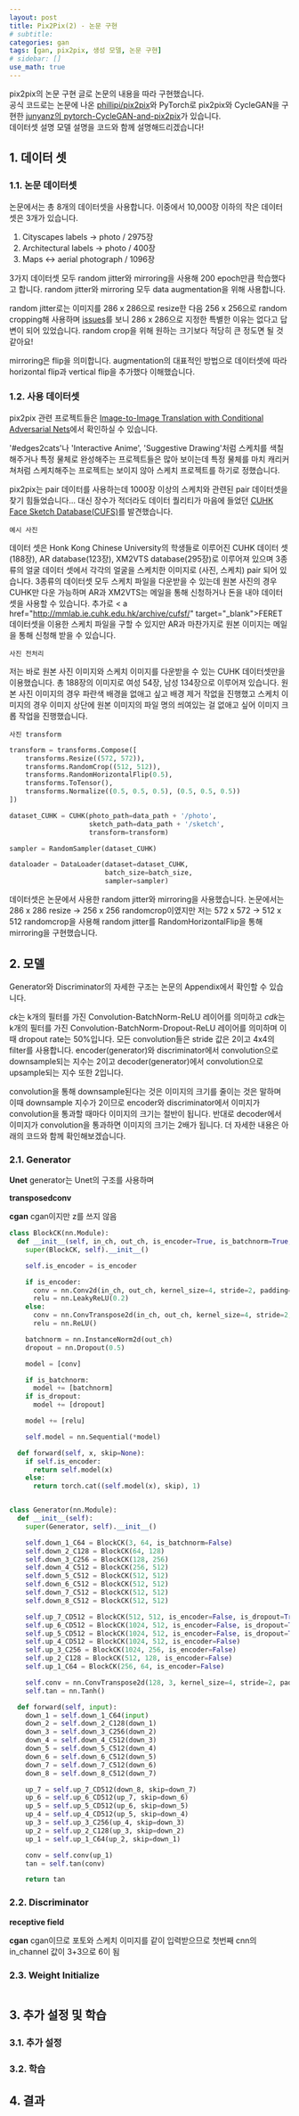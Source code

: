 ```yaml
---
layout: post
title: Pix2Pix(2) - 논문 구현
# subtitle:
categories: gan
tags: [gan, pix2pix, 생성 모델, 논문 구현]
# sidebar: []
use_math: true
---
```


pix2pix의 논문 구현 글로 논문의 내용을 따라 구현했습니다.<br>
공식 코드로는 논문에 나온 <a href="https://github.com/phillipi/pix2pix" target="_blank">phillipi/pix2pix</a>와 PyTorch로 pix2pix와 CycleGAN을 구현한 <a href="https://github.com/junyanz/pytorch-CycleGAN-and-pix2pix" target="_blank">junyanz의 pytorch-CycleGAN-and-pix2pix</a>가 있습니다.<br>
데이터셋 설명 모델 설명을 코드와 함께 설명해드리겠습니다!

## 1. 데이터 셋

### 1.1. 논문 데이터셋

논문에서는 총 8개의 데이터셋을 사용합니다. 이중에서 10,000장 이하의 작은 데이터셋은 3개가 있습니다.
1. Cityscapes labels $\rightarrow$ photo / 2975장
2. Architectural labels $\rightarrow$ photo / 400장
3. Maps $\leftrightarrow$ aerial photograph / 1096장

3가지 데이터셋 모두 random jitter와 mirroring을 사용해 200 epoch만큼 학습했다고 합니다. random jitter와 mirroring 모두 data augmentation을 위해 사용합니다.

random jitter로는 이미지를 286 x 286으로 resize한 다음 256 x 256으로 random cropping해 사용하며 <a href="https://github.com/junyanz/pytorch-CycleGAN-and-pix2pix/issues/125" target="_blank">issues</a>를 보니 286 x 286으로 지정한 특별한 이유는 없다고 답변이 되어 있었습니다. random crop을 위해 원하는 크기보다 적당히 큰 정도면 될 것 같아요!

mirroring은 flip을 의미합니다. augmentation의 대표적인 방법으로 데이터셋에 따라 horizontal flip과 vertical flip을 추가했다 이해했습니다.

### 1.2. 사용 데이터셋
pix2pix 관련 프로젝트들은 <a href="https://phillipi.github.io/pix2pix/" target="_blank">Image-to-Image Translation with Conditional Adversarial Nets</a>에서 확인하실 수 있습니다.

'#edges2cats'나 'Interactive Anime', 'Suggestive Drawing'처럼 스케치를 색칠해주거나 특정 물체로 완성해주는 프로젝트들은 많아 보이는데 특정 물체를 마치 캐리커쳐처럼 스케치해주는 프로젝트는 보이지 않아 스케치 프로젝트를 하기로 정했습니다.

pix2pix는 pair 데이터를 사용하는데 1000장 이상의 스케치와 관련된 pair 데이터셋을 찾기 힘들었습니다... 대신 장수가 적더라도 데이터 퀄리티가 마음에 들었던 <a href="http://mmlab.ie.cuhk.edu.hk/archive/facesketch.html" blank="_blank">CUHK Face Sketch Database(CUFS)</a>를 발견했습니다.

```
예시 사진
```
데이터 셋은 Honk Kong Chinese University의 학생들로 이루어진 CUHK 데이터 셋(188장), AR database(123장), XM2VTS database(295장)로 이루어져 있으며 3종류의 얼굴 데이터 셋에서 각각의 얼굴을 스케치한 이미지로 (사진, 스케치) pair 되어 있습니다. 3종류의 데이터셋 모두 스케치 파일을 다운받을 수 있는데 원본 사진의 경우 CUHK만 다운 가능하며 AR과 XM2VTS는 메일을 통해 신청하거나 돈을 내야 데이터셋을 사용할 수 있습니다. 추가로 < a href="http://mmlab.ie.cuhk.edu.hk/archive/cufsf/" target="_blank">FERET</a> 데이터셋을 이용한 스케치 파일을 구할 수 있지만 AR과 마찬가지로 원본 이미지는 메일을 통해 신청해 받을 수 있습니다.


```
사진 전처리
```
저는 바로 원본 사진 이미지와 스케치 이미지를 다운받을 수 있는 CUHK 데이터셋만을 이용했습니다. 총 188장의 이미지로 여성 54장, 남성 134장으로 이루어져 있습니다. 원본 사진 이미지의 경우 파란색 배경을 없애고 싶고 배경 제거 작없을 진행했고 스케치 이미지의 경우 이미지 상단에 원본 이미지의 파일 명의 씌여있는 걸 없애고 싶어 이미지 크롭 작업을 진행했습니다.

```
사진 transform
```
```python
transform = transforms.Compose([
    transforms.Resize((572, 572)),
    transforms.RandomCrop((512, 512)),
    transforms.RandomHorizontalFlip(0.5),
    transforms.ToTensor(),
    transforms.Normalize((0.5, 0.5, 0.5), (0.5, 0.5, 0.5))
])

dataset_CUHK = CUHK(photo_path=data_path + '/photo',
                    sketch_path=data_path + '/sketch',
                    transform=transform)

sampler = RandomSampler(dataset_CUHK)

dataloader = DataLoader(dataset=dataset_CUHK,
                        batch_size=batch_size,
                        sampler=sampler)
```
데이터셋은 논문에서 사용한 random jitter와 mirroring을 사용했습니다. 논문에서는 286 x 286 resize $\rightarrow$ 256 x 256 randomcrop이였지만 저는 572 x 572 $\rightarrow$ 512 x 512 randomcrop을 사용해 random jitter를 RandomHorizontalFlip을 통해 mirroring을 구현했습니다.


## 2. 모델
Generator와 Discriminator의 자세한 구조는 논문의 Appendix에서 확인할 수 있습니다.

$ck$는 k개의 필터를 가진 Convolution-BatchNorm-ReLU 레이어를 의미하고 $cdk$는 k개의 필터를 가진 Convolution-BatchNorm-Dropout-ReLU 레이어를 의미하며 이때 dropout rate는 50%입니다. 모든 convolution들은 stride 값은 2이고 4x4의 filter를 사용합니다. encoder(generator)와 discriminator에서 convolution으로 downsample되는 지수는 2이고 decoder(generator)에서 convolution으로 upsample되는 지수 또한 2입니다.

 convolution을 통해 downsample된다는 것은 이미지의 크기를 줄이는 것은 말하며 이때 downsample 지수가 2이므로 encoder와 discriminator에서 이미지가 convolution을 통과할 때마다 이미지의 크기는 절반이 됩니다. 반대로 decoder에서 이미지가 convolution을 통과하면 이미지의 크기는 2배가 됩니다. 더 자세한 내용은 아래의 코드와 함께 확인해보겠습니다.

### 2.1. Generator
**Unet**
generator는 Unet의 구조를 사용하며

**transposedconv**

**cgan**
cgan이지만 z를 쓰지 않음

```python
class BlockCK(nn.Module):
  def __init__(self, in_ch, out_ch, is_encoder=True, is_batchnorm=True, is_dropout=False):
    super(BlockCK, self).__init__()

    self.is_encoder = is_encoder

    if is_encoder:
      conv = nn.Conv2d(in_ch, out_ch, kernel_size=4, stride=2, padding=1)
      relu = nn.LeakyReLU(0.2)
    else:
      conv = nn.ConvTranspose2d(in_ch, out_ch, kernel_size=4, stride=2, padding=1)
      relu = nn.ReLU()

    batchnorm = nn.InstanceNorm2d(out_ch)
    dropout = nn.Dropout(0.5)

    model = [conv]

    if is_batchnorm:
      model += [batchnorm]
    if is_dropout:
      model += [dropout]

    model += [relu]

    self.model = nn.Sequential(*model)

  def forward(self, x, skip=None):
    if self.is_encoder:
      return self.model(x)
    else:
      return torch.cat((self.model(x), skip), 1)
```


```python

class Generator(nn.Module):
  def __init__(self):
    super(Generator, self).__init__()

    self.down_1_C64 = BlockCK(3, 64, is_batchnorm=False)
    self.down_2_C128 = BlockCK(64, 128)
    self.down_3_C256 = BlockCK(128, 256)
    self.down_4_C512 = BlockCK(256, 512)
    self.down_5_C512 = BlockCK(512, 512)
    self.down_6_C512 = BlockCK(512, 512)
    self.down_7_C512 = BlockCK(512, 512)
    self.down_8_C512 = BlockCK(512, 512)

    self.up_7_CD512 = BlockCK(512, 512, is_encoder=False, is_dropout=True)
    self.up_6_CD512 = BlockCK(1024, 512, is_encoder=False, is_dropout=True)
    self.up_5_CD512 = BlockCK(1024, 512, is_encoder=False, is_dropout=True)
    self.up_4_CD512 = BlockCK(1024, 512, is_encoder=False)
    self.up_3_C256 = BlockCK(1024, 256, is_encoder=False)
    self.up_2_C128 = BlockCK(512, 128, is_encoder=False)
    self.up_1_C64 = BlockCK(256, 64, is_encoder=False)

    self.conv = nn.ConvTranspose2d(128, 3, kernel_size=4, stride=2, padding=1)
    self.tan = nn.Tanh()

  def forward(self, input):
    down_1 = self.down_1_C64(input)
    down_2 = self.down_2_C128(down_1)
    down_3 = self.down_3_C256(down_2)
    down_4 = self.down_4_C512(down_3)
    down_5 = self.down_5_C512(down_4)
    down_6 = self.down_6_C512(down_5)
    down_7 = self.down_7_C512(down_6)
    down_8 = self.down_8_C512(down_7)

    up_7 = self.up_7_CD512(down_8, skip=down_7)
    up_6 = self.up_6_CD512(up_7, skip=down_6)
    up_5 = self.up_5_CD512(up_6, skip=down_5)
    up_4 = self.up_4_CD512(up_5, skip=down_4)
    up_3 = self.up_3_C256(up_4, skip=down_3)
    up_2 = self.up_2_C128(up_3, skip=down_2)
    up_1 = self.up_1_C64(up_2, skip=down_1)

    conv = self.conv(up_1)
    tan = self.tan(conv)

    return tan
```

### 2.2. Discriminator
**receptive field**

**cgan**
cgan이므로 포토와 스케치 이미지를 같이 입력받으므로 첫번째 cnn의 in_channel 값이 3+3으로 6이 됨


### 2.3. Weight Initialize

```python
```


## 3. 추가 설정 및 학습

### 3.1. 추가 설정


### 3.2. 학습



## 4. 결과
